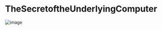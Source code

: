 # TheSecretoftheUnderlyingComputer
![image](https://github.com/user-attachments/assets/8c5be4da-4319-4434-b33e-159ff7767b68)
